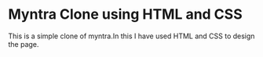 # Myntra  Clone using HTML and CSS
 This is a simple clone of myntra.In this I have used HTML and CSS to design the page.
